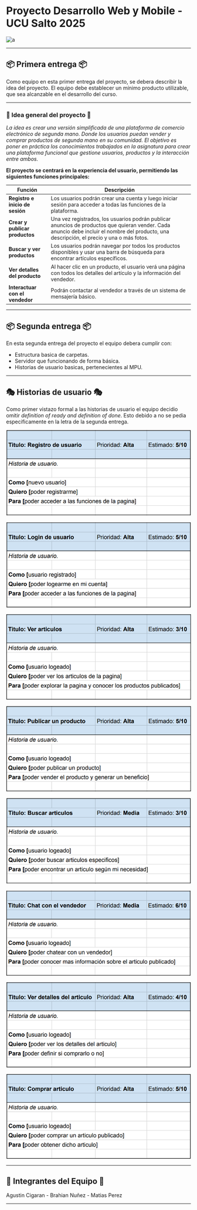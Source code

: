 # Proyecto Desarrollo Web y Mobile - UCU Salto 2025
![a](https://img.freepik.com/free-vector/sale-background-with-cannon_81522-4044.jpg?t=st=1758292369~exp=1758295969~hmac=ec1f21eb019f9dde8364d45efc1ce53b9a208689924733c6afb32113bcc46fd5&w=1480)
___
## 📦 Primera entrega 📦 
Como equipo en esta primer entrega del proyecto, se debera describir la idea del proyecto. 
El equipo debe establecer un mínimo producto utilizable, que sea alcanzable en el desarrollo del curso.
___
### 💭 Idea general del proyecto 💭

*La idea es crear una versión simplificada de una plataforma de comercio electrónico de segunda mano. Donde los usuarios puedan vender y comprar productos de segunda mano en su comunidad. El objetivo es poner en práctica los conocimientos trabajados en la asignatura para crear una plataforma funcional que gestione usuarios, productos y la interacción entre ambos.*

**El proyecto se centrará en la experiencia del usuario, permitiendo las siguientes funciones principales:**

| Función   | Descripción   |
|--------------|--------------|
| **Registro e inicio de sesión** | Los usuarios podrán crear una cuenta y luego iniciar sesión para acceder a todas las funciones de la plataforma. |
| **Crear y publicar productos** | Una vez registrados, los usuarios podrán publicar anuncios de productos que quieran vender. Cada anuncio debe incluir el nombre del producto, una descripción, el precio y una o más fotos. |
| **Buscar y ver productos** | Los usuarios podrán navegar por todos los productos disponibles y usar una barra de búsqueda para encontrar artículos específicos. |
| **Ver detalles del producto** | Al hacer clic en un producto, el usuario verá una página con todos los detalles del artículo y la información del vendedor. |
| **Interactuar con el vendedor** | Podrán contactar al vendedor a través de un sistema de mensajería básico. |
___
## 📦 Segunda entrega 📦 

En esta segunda entrega del proyecto el equipo debera cumplir con:
  - Estructura basica de carpetas.
  - Servidor que funcionando de forma básica.
  - Historias de usuario basicas, pertenecientes al MPU.
___
## 🎭 Historias de usuario 🎭
Como primer vistazo formal a las historias de usuario el equipo decidio omitir *definition of ready and definition of done*.
Esto debido a no se pedia especificamente en la letra de la segunda entrega. 

![Historia 1](https://github.com/MatiXV23/FinalProyect_WebDev/blob/56b75d48ee82adcd7539ffcf33dbfdba56632a6f/assets/img/user_story/historia1.png?raw=true)

![Historia 2](https://github.com/MatiXV23/FinalProyect_WebDev/blob/56b75d48ee82adcd7539ffcf33dbfdba56632a6f/assets/img/user_story/historia2.png?raw=true)

![Historia 3](https://github.com/MatiXV23/FinalProyect_WebDev/blob/56b75d48ee82adcd7539ffcf33dbfdba56632a6f/assets/img/user_story/historia3.png?raw=true)

![Historia 4](https://github.com/MatiXV23/FinalProyect_WebDev/blob/56b75d48ee82adcd7539ffcf33dbfdba56632a6f/assets/img/user_story/historia4.png?raw=true)

![Historia 5](https://github.com/MatiXV23/FinalProyect_WebDev/blob/56b75d48ee82adcd7539ffcf33dbfdba56632a6f/assets/img/user_story/historia5.png?raw=true)

![Historia 6](https://github.com/MatiXV23/FinalProyect_WebDev/blob/56b75d48ee82adcd7539ffcf33dbfdba56632a6f/assets/img/user_story/historia6.png?raw=true)

![Historia 7](https://github.com/MatiXV23/FinalProyect_WebDev/blob/56b75d48ee82adcd7539ffcf33dbfdba56632a6f/assets/img/user_story/historia7.png?raw=true)

![Historia 8](https://github.com/MatiXV23/FinalProyect_WebDev/blob/56b75d48ee82adcd7539ffcf33dbfdba56632a6f/assets/img/user_story/historia8.png?raw=true)

___
## 👤 Integrantes del Equipo 👤
Agustin Cigaran - Brahian Nuñez - Matias Perez
___
